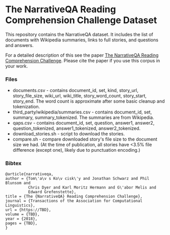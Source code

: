 # The NarrativeQA Reading Comprehension Challenge Dataset

This repository contains the NarrativeQA dataset. It includes the list of
documents with Wikipedia summaries, links to full stories, and questions and
answers.

For a detailed description of this see the paper
[The NarrativeQA Reading Comprehension
Challenge](https://arxiv.org/abs/1712.07040).  Please cite the paper if you use
this corpus in your work.


### Files

* documents.csv - contains document_id, set, kind, story_url, story_file_size,
  wiki_url, wiki_title, story_word_count, story_start, story_end. The word count
  is approximate after some basic cleanup and tokenization.
* third_party/wikipedia/summaries.csv - contains document_id, set, summary,
  summary_tokenized. The summaries are from Wikipedia.
* qaps.csv - contains document_id, set, question, answer1, answer2,
  question_tokenized, answer1_tokenized, answer2_tokenized.
* download_stories.sh - script to download the stories.
* compare.sh - compare downloaded story's file size to the document size we had.
  (At the time of publication, all stories have <3.5% file difference (except
  one), likely due to punctuation encoding.)

### Bibtex

```
@article{narrativeqa,
author = {Tom\'a\v s Ko\v cisk\'y and Jonathan Schwarz and Phil Blunsom and
          Chris Dyer and Karl Moritz Hermann and G\'abor Melis and
          Edward Grefenstette},
title = {The {NarrativeQA} Reading Comprehension Challenge},
journal = {Transactions of the Association for Computational Linguistics},
url = {https://TBD},
volume = {TBD},
year = {2018},
pages = {TBD},
}
```
